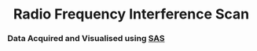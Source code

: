<center>
<h1>Radio Frequency Interference Scan</h1>
</center>

### Data Acquired and Visualised using [SAS](https://github.com/devanshshukla99/SAS)
